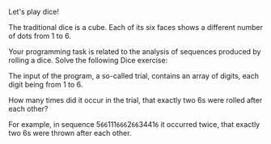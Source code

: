 Let's play dice! 

The traditional dice is a cube. Each of its six faces shows a different number of dots from 1 to 6. 

Your programming task is related to the analysis of sequences produced by rolling a dice.
Solve the following Dice exercise:

The input of the program, a so-called trial, 
contains an array of digits, each digit being from 1 to 6.

How many times did it occur in the trial, that exactly two 6s were rolled after each other? 

For example, in sequence 5`66`111`666`2`66`3441`6` it occurred twice, that exactly two 6s were thrown after each other.